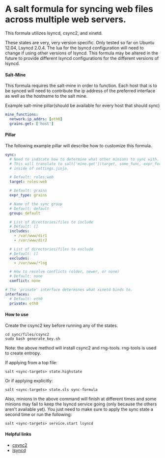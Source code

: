 # A salt formula for syncing web files across multiple web servers.

This formula utilizes lsyncd, csync2, and xinetd.

These states are very, very version specific.
Only tested so far on Ubuntu 12.04, Lsyncd 2.0.4. The lua for the lsyncd
configuration will need to change if using other versions of lsyncd. This
formula may be altered in the future to provide different lsyncd
configurations for the different versions of lsyncd.

#### Salt-Mine
This formula requires the salt-mine in order to function. Each host that is to
be synced will need to contribute the ip address of the preferred interface as
well as the hostname to the salt mine.

Example salt-mine pillar(should be available for every host that should sync)
```yaml
mine_functions:
  network.ip_addrs: [eth0]
  grains.get: ['host']
```

#### Pillar
The following example pillar will describe how to customize this formula.
```yaml
sync:
  # Need to indicate how to determine what other minions to sync with.
  # This will translate to salt['mine.get'](target, some_func, expr_form)
  # inside of settings.jinja.

  # Default: roles:web
  target: roles:web

  # Default: grains
  expr_type: grains

  # Name of the sync group
  # Default: default
  group: default

  # List of directories/files to include
  # Default: []
  includes:
    - /var/www/dir1
    - /var/www/dir2

  # List of directories/files to exclude
  # Default: []
  excludes:
    - /var/www/*log

  # How to resolve conflicts (older, newer, or none)
  # Default: none
  conflict: none

# The 'private' interface determines what xinetd binds to.
interfaces:
  # Default: eth0
  private: eth0
```

#### How to use
Create the csync2 key before running any of the states.

```shell
cd sync/files/csync2
sudo bash generate_key.sh
```

Note: the above method will install csync2 and rng-tools. rng-tools is used
to create entropy.

If applying from a top file:
```shell
salt <sync-targets> state.highstate
```
Or if applying explicitly:
```shell
salt <sync-targets> state.sls sync-formula
```

Also, minions in the above command will finish at different times and some minions may fail to keep the lsyncd service going (only because the others aren't available yet). You just need to make sure to apply the sync state a second time or run the following:
```shell
salt <sync-targets> service.start lsyncd
```

#### Helpful links
* [csync2](http://oss.linbit.com/csync2/)
* [lsyncd](https://code.google.com/p/lsyncd/)
